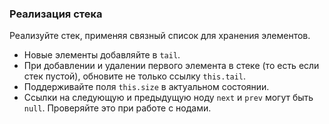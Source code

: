### Реализация стека
Реализуйте стек, применяя связный список для хранения элементов.
- Новые элементы добавляйте в `tail`.
- При добавлении и удалении первого элемента в стеке (то есть если стек пустой), обновите не только ссылку `this.tail`.
- Поддерживайте поля `this.size` в актуальном состоянии.
- Ссылки на следующую и предыдущую ноду `next` и `prev` могут быть `null`. Проверяйте это при работе с нодами.